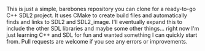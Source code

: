 This is just a simple, barebones repository you can clone for a ready-to-go C++ SDL2 project. It uses CMake to create build files and automatically finds and links to SDL2 and SDL2_image. I'll eventually expand this to include the other SDL libraries and maybe some other things… right now I'm just learning C++ and SDL for fun and wanted something I can quickly start from. Pull requests are welcome if you see any errors or improvements.